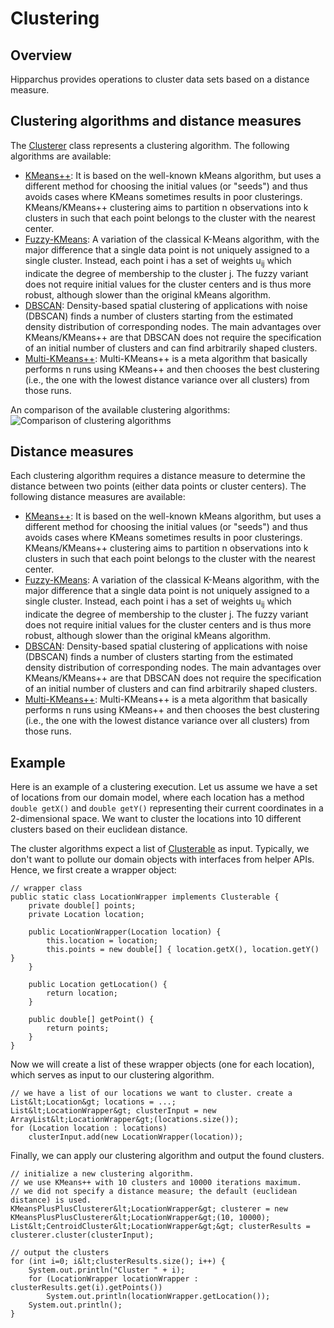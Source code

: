 <!--
 Licensed to the Hipparchus project under one or more
 contributor license agreements.  See the NOTICE file distributed with
 this work for additional information regarding copyright ownership.
 The Hipparchus project licenses this file to You under the Apache License, Version 2.0
 (the "License"); you may not use this file except in compliance with
 the License.  You may obtain a copy of the License at

      http://www.apache.org/licenses/LICENSE-2.0

 Unless required by applicable law or agreed to in writing, software
 distributed under the License is distributed on an "AS IS" BASIS,
 WITHOUT WARRANTIES OR CONDITIONS OF ANY KIND, either express or implied.
 See the License for the specific language governing permissions and
 limitations under the License.
-->
# Clustering
## Overview
Hipparchus provides operations to cluster
data sets based on a distance measure.


## Clustering algorithms and distance measures
The [          Clusterer](../apidocs/org/hipparchus/clustering/Clusterer.html)
class represents a clustering algorithm.
The following algorithms are available:
* [KMeans++](../apidocs/org/hipparchus/clustering/KMeansPlusPlusClusterer.html): It is based on the well-known kMeans algorithm, but uses a different method for choosing the initial values (or "seeds") and thus avoids cases where KMeans sometimes results in poor clusterings. KMeans/KMeans++ clustering aims to partition n observations into k clusters in such that each point belongs to the cluster with the nearest center.
* [Fuzzy-KMeans](../apidocs/org/hipparchus/clustering/FuzzyKMeansClusterer.html): A variation of the classical K-Means algorithm, with the major difference that a single data point is not uniquely assigned to a single cluster. Instead, each point i has a set of weights u<sub>ij</sub> which indicate the degree of membership to the cluster j. The fuzzy variant does not require initial values for the cluster centers and is thus more robust, although slower than the original kMeans algorithm.
* [DBSCAN](../apidocs/org/hipparchus/clustering/DBSCANClusterer.html): Density-based spatial clustering of applications with noise (DBSCAN) finds a number of clusters starting from the estimated density distribution of corresponding nodes. The main advantages over KMeans/KMeans++ are that DBSCAN does not require the specification of an initial number of clusters and can find arbitrarily shaped clusters.
* [Multi-KMeans++](../apidocs/org/hipparchus/clustering/MultiKMeansPlusPlusClusterer.html): Multi-KMeans++ is a meta algorithm that basically performs n runs using KMeans++ and then chooses the best clustering (i.e., the one with the lowest distance variance over all clusters) from those runs.


An comparison of the available clustering algorithms:<br>
![Comparison of clustering algorithms](images/userguide/cluster_comparison.png)


## Distance measures
Each clustering algorithm requires a distance measure to determine the distance
between two points (either data points or cluster centers).
The following distance measures are available:
* [KMeans++](../apidocs/org/hipparchus/clustering/KMeansPlusPlusClusterer.html): It is based on the well-known kMeans algorithm, but uses a different method for choosing the initial values (or "seeds") and thus avoids cases where KMeans sometimes results in poor clusterings. KMeans/KMeans++ clustering aims to partition n observations into k clusters in such that each point belongs to the cluster with the nearest center.
* [Fuzzy-KMeans](../apidocs/org/hipparchus/clustering/FuzzyKMeansClusterer.html): A variation of the classical K-Means algorithm, with the major difference that a single data point is not uniquely assigned to a single cluster. Instead, each point i has a set of weights u<sub>ij</sub> which indicate the degree of membership to the cluster j. The fuzzy variant does not require initial values for the cluster centers and is thus more robust, although slower than the original kMeans algorithm.
* [DBSCAN](../apidocs/org/hipparchus/clustering/DBSCANClusterer.html): Density-based spatial clustering of applications with noise (DBSCAN) finds a number of clusters starting from the estimated density distribution of corresponding nodes. The main advantages over KMeans/KMeans++ are that DBSCAN does not require the specification of an initial number of clusters and can find arbitrarily shaped clusters.
* [Multi-KMeans++](../apidocs/org/hipparchus/clustering/MultiKMeansPlusPlusClusterer.html): Multi-KMeans++ is a meta algorithm that basically performs n runs using KMeans++ and then chooses the best clustering (i.e., the one with the lowest distance variance over all clusters) from those runs.



## Example
Here is an example of a clustering execution. Let us assume we have a set of locations from our domain model,
where each location has a method `double getX()` and `double getY()`
representing their current coordinates in a 2-dimensional space. We want to cluster the locations into
10 different clusters based on their euclidean distance.

The cluster algorithms expect a list of [Clusterable](../apidocs/org/hipparchus/cluster/Clusterable.html)
as input. Typically, we don't want to pollute our domain objects with interfaces from helper APIs.
Hence, we first create a wrapper object:

    // wrapper class
    public static class LocationWrapper implements Clusterable {
        private double[] points;
        private Location location;
    
        public LocationWrapper(Location location) {
            this.location = location;
            this.points = new double[] { location.getX(), location.getY() }
        }
    
        public Location getLocation() {
            return location;
        }
    
        public double[] getPoint() {
            return points;
        }
    }
Now we will create a list of these wrapper objects (one for each location),
which serves as input to our clustering algorithm.

    // we have a list of our locations we want to cluster. create a      
    List&lt;Location&gt; locations = ...;
    List&lt;LocationWrapper&gt; clusterInput = new ArrayList&lt;LocationWrapper&gt;(locations.size());
    for (Location location : locations)
        clusterInput.add(new LocationWrapper(location));
Finally, we can apply our clustering algorithm and output the found clusters.

    // initialize a new clustering algorithm. 
    // we use KMeans++ with 10 clusters and 10000 iterations maximum.
    // we did not specify a distance measure; the default (euclidean distance) is used.
    KMeansPlusPlusClusterer&lt;LocationWrapper&gt; clusterer = new KMeansPlusPlusClusterer&lt;LocationWrapper&gt;(10, 10000);
    List&lt;CentroidCluster&lt;LocationWrapper&gt;&gt; clusterResults = clusterer.cluster(clusterInput);
    
    // output the clusters
    for (int i=0; i&lt;clusterResults.size(); i++) {
        System.out.println("Cluster " + i);
        for (LocationWrapper locationWrapper : clusterResults.get(i).getPoints())
            System.out.println(locationWrapper.getLocation());
        System.out.println();
    }


